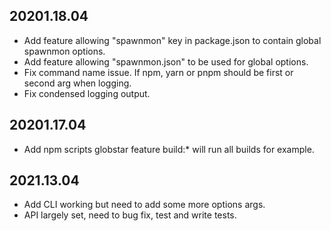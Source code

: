 ## 20201.18.04

- Add feature allowing "spawnmon" key in package.json to contain global spawnmon options.
- Add feature allowing "spawnmon.json" to be used for global options.
- Fix command name issue. If npm, yarn or pnpm should be first or second arg when logging.
- Fix condensed logging output.

## 20201.17.04

- Add npm scripts globstar feature build:* will run all builds for example.

## 2021.13.04

- Add CLI working but need to add some more options args.
- API largely set, need to bug fix, test and write tests.